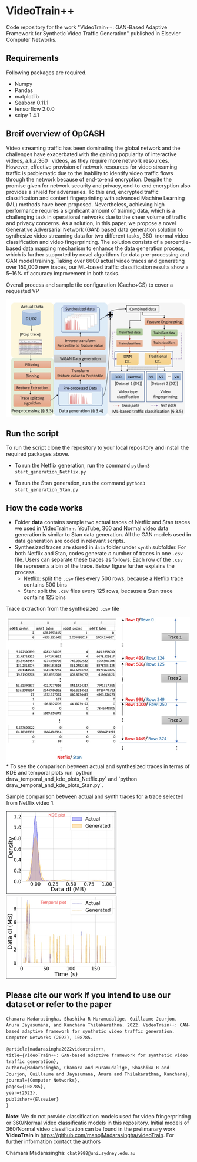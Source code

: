 # VideoTrain++
Code repository for the work "VideoTrain++: GAN-Based Adaptive Framework for Synthetic Video Traffic Generation" published in Elsevier Computer Networks.

## Requirements
Following packages are required.

* Numpy				
*	Pandas			
*	matplotlib
* Seaborn         0.11.1
* tensorflow      2.0.0
* scipy           1.4.1


## Breif overview of OpCASH
Video streaming traffic has been dominating the global network and the challenges have exacerbated
with the gaining popularity of interactive videos, a.k.a.360  videos, as they require
more network resources. However, effective provision of network resources for video streaming
traffic is problematic due to the inability to identify video traffic flows through the network
because of end-to-end encryption. Despite the promise given for network security and privacy,
end-to-end encryption also provides a shield for adversaries. To this end, encrypted traffic classification
and content fingerprinting with advanced Machine Learning (ML) methods have been
proposed. Nevertheless, achieving high performance requires a significant amount of training
data, which is a challenging task in operational networks due to the sheer volume of traffic and
privacy concerns. As a solution, in this paper, we propose a novel Generative Adversarial Network
(GAN) based data generation solution to synthesize video streaming data for two different
tasks, 360 /normal video classification and video fingerprinting. The solution consists of
a percentile-based data mapping mechanism to enhance the data generation process, which is
further supported by novel algorithms for data pre-processing and GAN model training. Taking
over 6600 actual video traces and generating over 150,000 new traces, our ML-based traffic
classification results show a 5–16% of accuracy improvement in both tasks.

Overall process and sample tile configuration (Cache+CS) to cover a requested VP

 <img src="images/work_flow.jpg" width="500">

## Run the script
To run the script clone the repository to your local repository and install the required packages above. 

* To run the Netflix generation, run the command
`python3 start_generation_Netflix.py`


* To run the Stan generation, run the command
`python3 start_generation_Stan.py`


## How the code works

* Folder **data** contains sample two actual traces of Netflix and Stan traces we used in VideoTrain++. YouTube, 360 and Normal video data generation is similar to Stan data generation. All the GAN models used in data generation are coded in relevant scripts. 
* Synthesized traces are stored in `data` folder under `synth` subfolder. For both Netflix and Stan, codes generate *n* number of traces in one `.csv` file. Users can separate these traces as follows. Each row of the `.csv` file represents a bin of the trace. Below figure further explains the process.
    * Netflix: split the `.csv` files every 500 rows, because a Netflix trace contains 500 bins
    * Stan: split the `.csv` files every 125 rows, because a Stan trace contains 125 bins
    
 Trace extraction from the synthesized `.csv` file

 <img src="images/trace_extraction.jpg" width="500">
* To see the comparison between actual and synthesized traces in terms of KDE and temporal plots run `python draw_temporal_and_kde_plots_Netflix.py` and `python draw_temporal_and_kde_plots_Stan.py`.

Sample comparison between actual and synth traces for a trace selected from Netflix video 1.

<img src="images/KDE_Netflix.jpg" width="300">

<img src="images/Temporal_Netflix.jpg" width="300">

## Please cite our work if you intend to use our dataset or refer to the paper

`Chamara Madarasingha, Shashika R Muramudalige, Guillaume Jourjon, Anura Jayasumana, and Kanchana Thilakarathna. 2022. VideoTrain++: GAN-based adaptive framework for synthetic video traffic generation. Computer Networks (2022), 108785.`

`@article{madarasingha2022videotrain++,`\
  `title={VideoTrain++: GAN-based adaptive framework for synthetic video traffic generation},`\
  `author={Madarasingha, Chamara and Muramudalige, Shashika R and Jourjon, Guillaume and Jayasumana, Anura and Thilakarathna, Kanchana},`\
  `journal={Computer Networks},`\
  `pages={108785},`\
  `year={2022},`\
  `publisher={Elsevier}`\
`}`

**Note**: We do not provide classification models used for video fringerprinting or 360/Normal video classificatio models in this repository. Initial models of 360/Normal video classification can be found in the prelimanary work **VideoTrain** in https://github.com/manojMadarasingha/videoTrain. For further information contact the authors

Chamara Madarasingha: `ckat9988@uni.sydney.edu.au`
